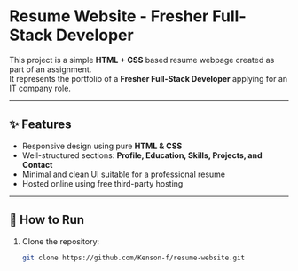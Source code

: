 # Resume Website - Fresher Full-Stack Developer

This project is a simple **HTML + CSS** based resume webpage created as part of an assignment.  
It represents the portfolio of a **Fresher Full-Stack Developer** applying for an IT company role.

---

## ✨ Features
- Responsive design using pure **HTML & CSS**  
- Well-structured sections: **Profile, Education, Skills, Projects, and Contact**  
- Minimal and clean UI suitable for a professional resume  
- Hosted online using free third-party hosting  

---

## 🚀 How to Run
1. Clone the repository:
   ```bash
   git clone https://github.com/Kenson-f/resume-website.git
